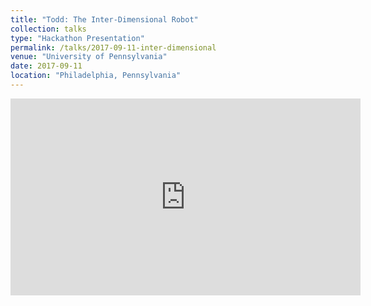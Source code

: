 ```yaml
---
title: "Todd: The Inter-Dimensional Robot"
collection: talks
type: "Hackathon Presentation"
permalink: /talks/2017-09-11-inter-dimensional
venue: "University of Pennsylvania"
date: 2017-09-11
location: "Philadelphia, Pennsylvania"
---
```


<iframe width="560" height="315" src="https://www.youtube.com/embed/wT9cghv0bS0" title="YouTube video player" frameborder="0" allow="accelerometer; autoplay; clipboard-write; encrypted-media; gyroscope; picture-in-picture; web-share" allowfullscreen></iframe>